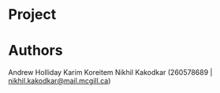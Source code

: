 # Project
# Authors 
Andrew Holliday
Karim Koreitem
Nikhil Kakodkar (260578689 | nikhil.kakodkar@mail.mcgill.ca)
